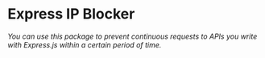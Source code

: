 # Express IP Blocker

_You can use this package to prevent continuous requests to APIs you write with Express.js within a certain period of time._
